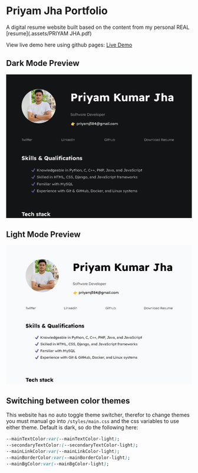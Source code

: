 # Priyam Jha Portfolio

A digital resume website built based on the content from my personal REAL [resume](.assets/PRIYAM JHA.pdf) 

View live demo here using github pages: [Live Demo](https://priyamjha.github.io/My_Portfolio/)

## Dark Mode Preview

<img src="assets/images/dark mode preview.png">

## Light Mode Preview

<img src="assets/images/light mode preview.png">

## Switching between color themes

This website has no auto toggle theme switcher, therefor to change themes you must manual go into `/styles/main.css` and the css variables to use either theme. Default is dark, so do the following here:

```css
--mainTextColor:var(--mainTextColor-light); 
--secondaryTextColor:(--secondaryTextColor-light);
--mainLinkColor:var(--mainLinkColor-light);
--mainBorderColor:var(--mainBorderColor-light);
--mainBgColor:var(--mainBgColor-light);
```
